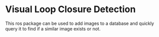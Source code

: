 # Visual Loop Closure Detection
This ros package can be used to add images to a database and quickly query it to find if a similar image exists or not.